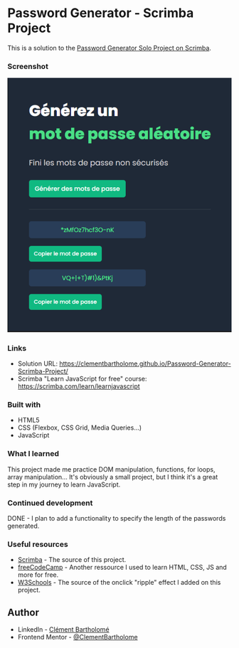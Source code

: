 # Password Generator - Scrimba Project
This is a solution to the [Password Generator Solo Project on Scrimba](https://scrimba.com/learn/learnjavascript/solo-project-password-generator-cR9B46Sg). 

### Screenshot

![](images/screen.png)

### Links

- Solution URL: https://clementbartholome.github.io/Password-Generator-Scrimba-Project/ 
- Scrimba "Learn JavaScript for free" course: https://scrimba.com/learn/learnjavascript

### Built with

- HTML5 
- CSS (Flexbox, CSS Grid, Media Queries...)
- JavaScript

### What I learned

This project made me practice DOM manipulation, functions, for loops, array manipulation... It's obviously a small project, but I think it's a great step in my journey to learn JavaScript. 

### Continued development

DONE - I plan to add a functionality to specify the length of the passwords generated. 

### Useful resources

- [Scrimba](https://scrimba.com/dashboard#overview) - The source of this project.
- [freeCodeCamp](https://www.freecodecamp.org/learn/) - Another ressource I used to learn HTML, CSS, JS and more for free. 
- [W3Schools](https://www.w3schools.com/howto/howto_css_animate_buttons.asp) - The source of the  onclick "ripple" effect I added on this project.


## Author

- LinkedIn - [Clément Bartholomé](https://www.linkedin.com/in/clementbartholome/)
- Frontend Mentor - [@ClementBartholome](https://www.frontendmentor.io/profile/ClementBartholome)
